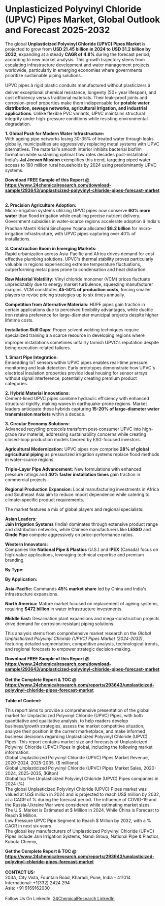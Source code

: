 <h1>Unplasticized Polyvinyl Chloride (UPVC) Pipes Market, Global Outlook and Forecast 2025-2032</h1><p>The global <strong>Unplasticized Polyvinyl Chloride (UPVC) Pipes Market</strong> is projected to grow from <strong>USD 21.45 billion in 2024 to USD 31.2 billion by 2032</strong>, expanding at a steady <strong>CAGR of 4.8%</strong> during the forecast period, according to new market analysis. This growth trajectory stems from escalating infrastructure development and water management projects worldwide, particularly in emerging economies where governments prioritize sustainable piping solutions.</p><p>UPVC pipes â rigid plastic conduits manufactured without plasticizers â deliver exceptional chemical resistance, longevity (50+ year lifespan), and cost efficiency versus traditional materials. Their leak-proof joints and corrosion-proof properties make them indispensable for <strong>potable water distribution, sewage networks, agricultural irrigation, and industrial applications</strong>. Unlike flexible PVC variants, UPVC maintains structural integrity under high-pressure conditions while resisting environmental degradation.</p><p><strong>1. Global Push for Modern Water Infrastructure:</strong><br>
With ageing pipe networks losing 30-35% of treated water through leaks globally, municipalities are aggressively replacing metal systems with UPVC alternatives. The material's smooth interior inhibits bacterial biofilm formation while sustaining optimal flow rates decades post-installation. India's <strong>Jal Jeevan Mission</strong> exemplifies this trend, targeting piped water access to 190 million rural households by 2024 using predominantly UPVC systems.</p><div><b>Download FREE Sample of this Report @ 
            <a href="https://www.24chemicalresearch.com/download-sample/293643/unplasticized-polyvinyl-chloride-pipes-forecast-market">
            https://www.24chemicalresearch.com/download-sample/293643/unplasticized-polyvinyl-chloride-pipes-forecast-market</a></b></div><br><p><strong>2. Precision Agriculture Adoption:</strong><br>
Micro-irrigation systems utilizing UPVC pipes now conserve <strong>60% more water</strong> than flood irrigation while enabling precise nutrient delivery. Government subsidies in water-scarce regions accelerate adoption â India's Pradhan Mantri Krishi Sinchayee Yojana allocated <strong>$8.2 billion</strong> for micro-irrigation infrastructure, with UPVC pipes capturing over 40% of installations.</p><p><strong>3. Construction Boom in Emerging Markets:</strong><br>
Rapid urbanization across Asia-Pacific and Africa drives demand for cost-effective plumbing solutions. UPVC's thermal stability proves particularly valuable in regions experiencing extreme temperature fluctuations, outperforming metal pipes prone to condensation and heat distortion.</p><p><strong>Raw Material Volatility:</strong> Vinyl chloride monomer (VCM) prices fluctuate unpredictably due to energy market turbulence, squeezing manufacturer margins. VCM constitutes <strong>45-50% of production costs</strong>, forcing smaller players to revise pricing strategies up to six times annually.</p><p><strong>Competition from Alternative Materials:</strong> HDPE pipes gain traction in certain applications due to perceived flexibility advantages, while ductile iron retains preference for large-diameter municipal projects despite higher lifetime costs.</p><p><strong>Installation Skill Gaps:</strong> Proper solvent welding techniques require specialized training â a scarce resource in developing regions where improper installations sometimes unfairly tarnish UPVC's reputation despite being execution-related failures.</p><p><strong>1. Smart Pipe Integration:</strong><br>
Embedding IoT sensors within UPVC pipes enables real-time pressure monitoring and leak detection. Early prototypes demonstrate how UPVC's electrical insulation properties provide ideal housing for sensor arrays without signal interference, potentially creating premium product categories.</p><p><strong>2. Hybrid Material Innovations:</strong><br>
Cement-lined UPVC pipes combine hydraulic efficiency with enhanced structural rigidity, making waves in earthquake-prone regions. Market leaders anticipate these hybrids capturing <strong>15-20% of large-diameter water transmission markets</strong> within a decade.</p><p><strong>3. Circular Economy Solutions:</strong><br>
Advanced recycling protocols transform post-consumer UPVC into high-grade raw material, addressing sustainability concerns while creating closed-loop production models favored by ESG-focused investors.</p><p><strong>Agricultural Modernization:</strong> UPVC pipes now comprise <strong>28% of global agricultural piping</strong> as pressurized irrigation systems replace flood methods in water-scarce regions.</p><p><strong>Triple-Layer Pipe Advancement:</strong> New formulations with enhanced pressure ratings and <strong>40% faster installation times</strong> gain traction in commercial projects.</p><p><strong>Regional Production Expansion:</strong> Local manufacturing investments in Africa and Southeast Asia aim to reduce import dependence while catering to climate-specific product requirements.</p><p>The market features a mix of global players and regional specialists:</p><p><strong>Asian Leaders:</strong> <br>
<strong>Jain Irrigation Systems</strong> (India) dominates through extensive product range and distribution networks, while Chinese manufacturers like <strong>LESSO</strong> and <strong>Ginde Pipe</strong> compete aggressively on price-performance ratios.</p><p><strong>Western Innovators:</strong><br>
Companies like <strong>National Pipe &amp; Plastics</strong> (U.S.) and <strong>IPEX</strong> (Canada) focus on high-value applications, leveraging technical expertise and premium branding.</p><p><strong>By Type:</strong></p><p><strong>By Application:</strong></p><p><strong>Asia-Pacific:</strong> Commands <strong>45% market share</strong> led by China and India's infrastructure expansions.</p><p><strong>North America:</strong> Mature market focused on replacement of ageing systems, requiring <strong>$472 billion</strong> in water infrastructure investments.</p><p><strong>Middle East:</strong> Desalination plant expansions and mega-construction projects drive demand for corrosion-resistant piping solutions.</p><p>This analysis stems from comprehensive market research on the <em>Global Unplasticized Polyvinyl Chloride (UPVC) Pipes Market (2024-2032)</em>, featuring detailed segmentation, competitive analysis, technological trends, and regional forecasts to empower strategic decision-making.</p><div><b>Download FREE Sample of this Report @ 
            <a href="https://www.24chemicalresearch.com/download-sample/293643/unplasticized-polyvinyl-chloride-pipes-forecast-market">
            https://www.24chemicalresearch.com/download-sample/293643/unplasticized-polyvinyl-chloride-pipes-forecast-market</a></b></div><br><div><b>Get the Complete Report & TOC @ 
            <a href="https://www.24chemicalresearch.com/reports/293643/unplasticized-polyvinyl-chloride-pipes-forecast-market">
            https://www.24chemicalresearch.com/reports/293643/unplasticized-polyvinyl-chloride-pipes-forecast-market</a></b></div><br>
            <b>Table of Content:</b><p>This report aims to provide a comprehensive presentation of the global market for Unplasticized Polyvinyl Chloride (UPVC) Pipes, with both quantitative and qualitative analysis, to help readers develop business/growth strategies, assess the market competitive situation, analyze their position in the current marketplace, and make informed business decisions regarding Unplasticized Polyvinyl Chloride (UPVC) Pipes. This report contains market size and forecasts of Unplasticized Polyvinyl Chloride (UPVC) Pipes in global, including the following market information:<br />
Global Unplasticized Polyvinyl Chloride (UPVC) Pipes Market Revenue, 2020-2024, 2025-2035, ($ millions)<br />
Global Unplasticized Polyvinyl Chloride (UPVC) Pipes Market Sales, 2020-2024, 2025-2035, (Kilton)<br />
Global top five Unplasticized Polyvinyl Chloride (UPVC) Pipes companies in 2024 (%)<br />
The global Unplasticized Polyvinyl Chloride (UPVC) Pipes market was valued at US$ million in 2024 and is projected to reach US$ million by 2032, at a CAGR of % during the forecast period. The influence of COVID-19 and the Russia-Ukraine War were considered while estimating market sizes.<br />
The U.S. Market is Estimated at $ Million in 2024, While China is Forecast to Reach $ Million.<br />
Low Pressure UPVC Pipe Segment to Reach $ Million by 2032, with a % CAGR in next six years.<br />
The global key manufacturers of Unplasticized Polyvinyl Chloride (UPVC) Pipes include Jain Irrigation Systems, Nandi Group, National Pipe & Plastics, Kubota Chemix, </p><div><b>Get the Complete Report & TOC @ 
            <a href="https://www.24chemicalresearch.com/reports/293643/unplasticized-polyvinyl-chloride-pipes-forecast-market">
            https://www.24chemicalresearch.com/reports/293643/unplasticized-polyvinyl-chloride-pipes-forecast-market</a></b></div><br><b>CONTACT US:</b><br>
            203A, City Vista, Fountain Road, Kharadi, Pune, India - 411014<br>
            International: +1(332) 2424 294<br>
            Asia: +91 9169162030 <br><br>
            Follow Us On LinkedIn: <a href="https://www.linkedin.com/company/24chemicalresearch/">24ChemicalResearch LinkedIn</a>